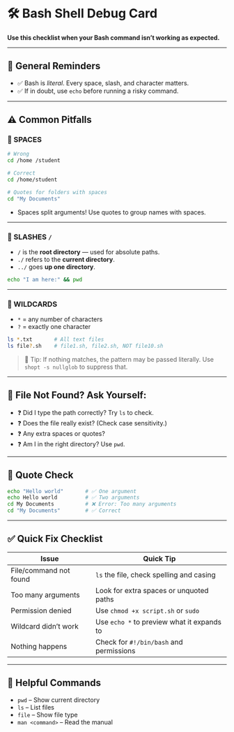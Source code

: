 # 🛠️ Bash Shell Debug Card

**Use this checklist when your Bash command isn’t working as expected.**

---

## 🧠 General Reminders

- ✅ Bash is *literal*. Every space, slash, and character matters.  
- ✅ If in doubt, use `echo` before running a risky command.

---

## ⚠️ Common Pitfalls

### 🔹 SPACES

```bash
# Wrong
cd /home /student

# Correct
cd /home/student

# Quotes for folders with spaces
cd "My Documents"
````

* Spaces split arguments! Use quotes to group names with spaces.

---

### 🔹 SLASHES `/`

* `/` is the **root directory** — used for absolute paths.
* `./` refers to the **current directory**.
* `../` goes **up one directory**.

```bash
echo "I am here:" && pwd
```

---

### 🔹 WILDCARDS

* `*` = any number of characters
* `?` = exactly one character

```bash
ls *.txt       # All text files
ls file?.sh    # file1.sh, file2.sh, NOT file10.sh
```

> 🔸 Tip: If nothing matches, the pattern may be passed literally. Use `shopt -s nullglob` to suppress that.

---

## 🧪 File Not Found? Ask Yourself:

* ❓ Did I type the path correctly? Try `ls` to check.
* ❓ Does the file really exist? (Check case sensitivity.)
* ❓ Any extra spaces or quotes?
* ❓ Am I in the right directory? Use `pwd`.

---

## 🧩 Quote Check

```bash
echo "Hello world"       # ✅ One argument
echo Hello world         # ✅ Two arguments
cd My Documents          # ❌ Error: Too many arguments
cd "My Documents"        # ✅ Correct
```

---

## ✅ Quick Fix Checklist

| Issue                  | Quick Tip                                  |
| ---------------------- | ------------------------------------------ |
| File/command not found | `ls` the file, check spelling and casing   |
| Too many arguments     | Look for extra spaces or unquoted paths    |
| Permission denied      | Use `chmod +x script.sh` or `sudo`         |
| Wildcard didn’t work   | Use `echo *` to preview what it expands to |
| Nothing happens        | Check for `#!/bin/bash` and permissions    |

---

## 🧰 Helpful Commands

* `pwd` – Show current directory
* `ls` – List files
* `file` – Show file type
* `man <command>` – Read the manual
